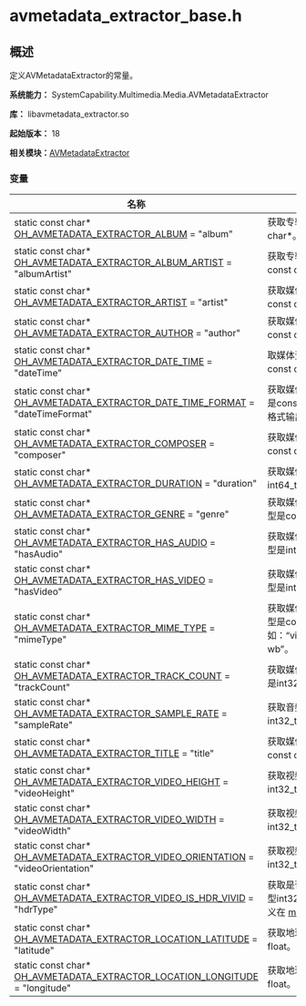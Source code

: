 # avmetadata_extractor_base.h


## 概述

定义AVMetadataExtractor的常量。

**系统能力：** SystemCapability.Multimedia.Media.AVMetadataExtractor

**库：** libavmetadata_extractor.so

**起始版本：** 18

**相关模块：**[AVMetadataExtractor](_a_v_metadata_extractor.md)


### 变量

| 名称 | 描述 | 
| -------- | -------- |
| static const char\* [OH_AVMETADATA_EXTRACTOR_ALBUM](_a_v_metadata_extractor.md#oh_avmetadata_extractor_album) = "album" | 获取专辑的标题的关键字，对应值类型是const char\*。  | 
| static const char\* [OH_AVMETADATA_EXTRACTOR_ALBUM_ARTIST](_a_v_metadata_extractor.md#oh_avmetadata_extractor_album_artist) = "albumArtist" | 获取专辑的艺术家的关键字，对应值类型是const char\*。  | 
| static const char\* [OH_AVMETADATA_EXTRACTOR_ARTIST](_a_v_metadata_extractor.md#oh_avmetadata_extractor_artist) = "artist" | 获取媒体资源的艺术家的关键字，对应值类型是const char\*。  | 
| static const char\* [OH_AVMETADATA_EXTRACTOR_AUTHOR](_a_v_metadata_extractor.md#oh_avmetadata_extractor_author) = "author" | 获取媒体资源的作者的关键字，对应值类型是const char\*。  | 
| static const char\* [OH_AVMETADATA_EXTRACTOR_DATE_TIME](_a_v_metadata_extractor.md#oh_avmetadata_extractor_date_time) = "dateTime" | 取媒体资源的创建时间的关键字，对应值类型是const char\*。  | 
| static const char\* [OH_AVMETADATA_EXTRACTOR_DATE_TIME_FORMAT](_a_v_metadata_extractor.md#oh_avmetadata_extractor_date_time_format) = "dateTimeFormat" | 获取媒体资源的创建时间的关键字，对应值类型是const char\*，按YYYY-MM-DD HH:mm:ss格式输出。  | 
| static const char\* [OH_AVMETADATA_EXTRACTOR_COMPOSER](_a_v_metadata_extractor.md#oh_avmetadata_extractor_composer) = "composer" | 获取媒体资源的作曲家的关键字，对应值类型是const char\*。  | 
| static const char\* [OH_AVMETADATA_EXTRACTOR_DURATION](_a_v_metadata_extractor.md#oh_avmetadata_extractor_duration) = "duration" | 获取媒体资源的时长的关键字，对应值类型是int64_t，单位为毫秒（ms）。  | 
| static const char\* [OH_AVMETADATA_EXTRACTOR_GENRE](_a_v_metadata_extractor.md#oh_avmetadata_extractor_genre) = "genre" | 获取媒体资源的类型或体裁的关键字，对应值类型是const char\*。  | 
| static const char\* [OH_AVMETADATA_EXTRACTOR_HAS_AUDIO](_a_v_metadata_extractor.md#oh_avmetadata_extractor_has_audio) = "hasAudio" | 获取媒体资源是否包含音频的关键字，对应值类型是int32_t。  | 
| static const char\* [OH_AVMETADATA_EXTRACTOR_HAS_VIDEO](_a_v_metadata_extractor.md#oh_avmetadata_extractor_has_video) = "hasVideo" | 获取媒体资源是否包含视频的关键字，对应值类型是int32_t。  | 
| static const char\* [OH_AVMETADATA_EXTRACTOR_MIME_TYPE](_a_v_metadata_extractor.md#oh_avmetadata_extractor_mime_type) = "mimeType" | 获取媒体资源的mime类型的关键字，对应值类型是const char\*，例如：“video/mp4”、“audio/mp4”和“audio/amr wb”。  | 
| static const char\* [OH_AVMETADATA_EXTRACTOR_TRACK_COUNT](_a_v_metadata_extractor.md#oh_avmetadata_extractor_track_count) = "trackCount" | 获取媒体资源的轨道数量的关键字，对应值类型是int32_t。  | 
| static const char\* [OH_AVMETADATA_EXTRACTOR_SAMPLE_RATE](_a_v_metadata_extractor.md#oh_avmetadata_extractor_sample_rate) = "sampleRate" | 获取音频的采样率的关键字，对应值类型是int32_t，单位为赫兹（Hz）。  | 
| static const char\* [OH_AVMETADATA_EXTRACTOR_TITLE](_a_v_metadata_extractor.md#oh_avmetadata_extractor_title) = "title" | 获取媒体资源的标题的关键字，对应值类型是const char\*。  | 
| static const char\* [OH_AVMETADATA_EXTRACTOR_VIDEO_HEIGHT](_a_v_metadata_extractor.md#oh_avmetadata_extractor_video_height) = "videoHeight" | 获取视频的高度的关键字，对应值类型int32_t，单位为像素。  | 
| static const char\* [OH_AVMETADATA_EXTRACTOR_VIDEO_WIDTH](_a_v_metadata_extractor.md#oh_avmetadata_extractor_video_width) = "videoWidth" | 获取视频的宽度的关键字，对应值类型int32_t，单位为像素。  | 
| static const char\* [OH_AVMETADATA_EXTRACTOR_VIDEO_ORIENTATION](_a_v_metadata_extractor.md#oh_avmetadata_extractor_video_orientation) = "videoOrientation" | 获取视频的旋转方向的关键字，对应值类型int32_t，单位为度（°）。  | 
| static const char\* [OH_AVMETADATA_EXTRACTOR_VIDEO_IS_HDR_VIVID](_a_v_metadata_extractor.md#oh_avmetadata_extractor_video_is_hdr_vivid) = "hdrType" | 获取是否是HDR Vivid视频的关键字，对应值类型int32_t。 详情请参阅 [OH_Core_HdrType](_core.md#oh_core_hdrtype) 定义在 [media_types.h](media__types_8h.md) 。  | 
| static const char\* [OH_AVMETADATA_EXTRACTOR_LOCATION_LATITUDE](_a_v_metadata_extractor.md#oh_avmetadata_extractor_location_latitude) = "latitude" | 获取地理位置中的纬度值的关键字，对应值类型float。  | 
| static const char\* [OH_AVMETADATA_EXTRACTOR_LOCATION_LONGITUDE](_a_v_metadata_extractor.md#oh_avmetadata_extractor_location_longitude) = "longitude" | 获取地理位置中的经度值的关键字，对应值类型float。  | 
